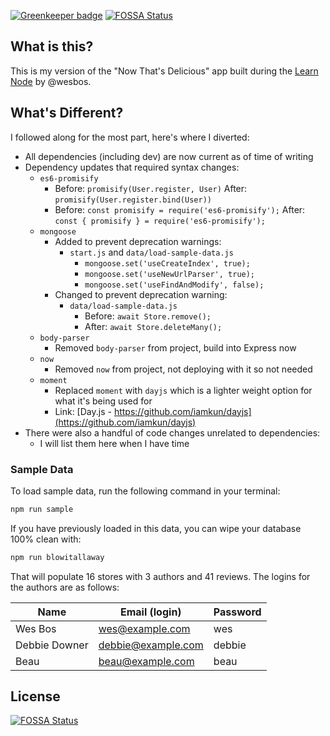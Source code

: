 [![Greenkeeper badge](https://badges.greenkeeper.io/mikesprague/that-be-delicious.svg)](https://greenkeeper.io/)
[![FOSSA Status](https://app.fossa.io/api/projects/git%2Bgithub.com%2Fmikesprague%2Fthat-be-delicious.svg?type=shield)](https://app.fossa.io/projects/git%2Bgithub.com%2Fmikesprague%2Fthat-be-delicious?ref=badge_shield)

## What is this?

This is my version of the "Now That's Delicious" app built during the
[Learn Node](https://learnnode.com/) by @wesbos.

## What's Different?

I followed along for the most part, here's where I diverted:

- All dependencies (including dev) are now current as of time of writing
- Dependency updates that required syntax changes:
  - `es6-promisify`
    - Before: `promisify(User.register, User)`
      After: `promisify(User.register.bind(User))`
    - Before: `const promisify = require('es6-promisify');`
      After: `const { promisify } = require('es6-promisify');`
  - `mongoose`
    - Added to prevent deprecation warnings:
      - `start.js` and `data/load-sample-data.js`
        - `mongoose.set('useCreateIndex', true);`
        - `mongoose.set('useNewUrlParser', true);`
        - `mongoose.set('useFindAndModify', false);`
    - Changed to prevent deprecation warning:
      - `data/load-sample-data.js`
        - Before: `await Store.remove();`
        - After: `await Store.deleteMany();`
  - `body-parser`
    - Removed `body-parser` from project, build into Express now
  - `now`
    - Removed `now` from project, not deploying with it so not needed
  - `moment`
    - Replaced `moment` with `dayjs` which is a lighter weight option for what it's being used for
    - Link: [Day.js - https://github.com/iamkun/dayjs](https://github.com/iamkun/dayjs)
- There were also a handful of code changes unrelated to dependencies:
  - I will list them here when I have time

### Sample Data

To load sample data, run the following command in your terminal:

```bash
npm run sample
```

If you have previously loaded in this data, you can wipe your database 100% clean with:

```bash
npm run blowitallaway
```

That will populate 16 stores with 3 authors and 41 reviews. The logins for the authors are as follows:

|Name|Email (login)|Password|
|---|---|---|
|Wes Bos|wes@example.com|wes|
|Debbie Downer|debbie@example.com|debbie|
|Beau|beau@example.com|beau|




## License
[![FOSSA Status](https://app.fossa.io/api/projects/git%2Bgithub.com%2Fmikesprague%2Fthat-be-delicious.svg?type=large)](https://app.fossa.io/projects/git%2Bgithub.com%2Fmikesprague%2Fthat-be-delicious?ref=badge_large)